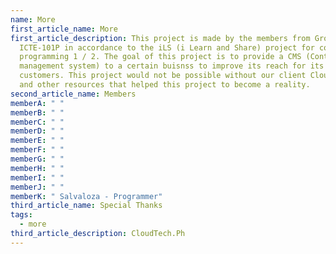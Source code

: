 ```yaml
---
name: More
first_article_name: More
first_article_description: This project is made by the members from Group 3 -
  ICTE-101P in accordance to the iLS (i Learn and Share) project for computer
  programming 1 / 2. The goal of this project is to provide a CMS (Content
  management system) to a certain buisnss to improve its reach for its
  customers. This project would not be possible without our client CloudTech.ph
  and other resources that helped this project to become a reality.
second_article_name: Members
memberA: " "
memberB: " "
memberC: " "
memberD: " "
memberE: " "
memberF: " "
memberG: " "
memberH: " "
memberI: " "
memberJ: " "
memberK: " Salvaloza - Programmer"
third_article_name: Special Thanks
tags:
  - more
third_article_description: CloudTech.Ph
---
```

